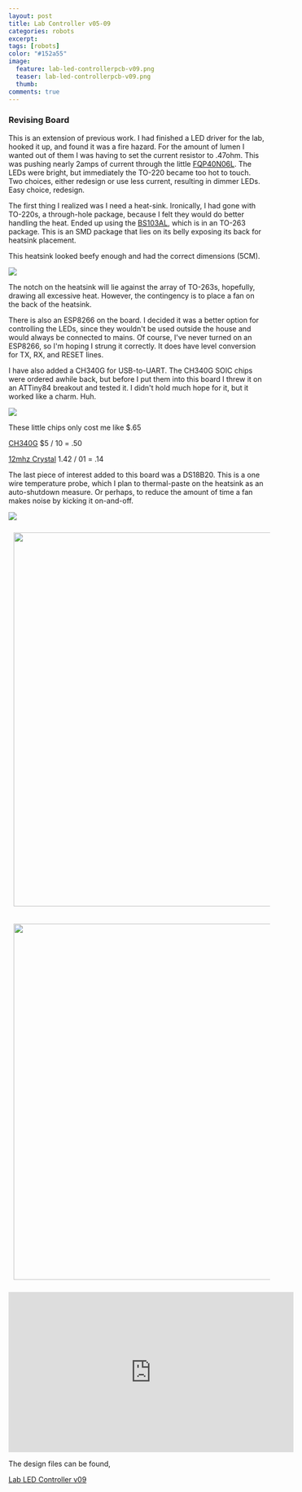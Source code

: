 ```yaml
---
layout: post
title: Lab Controller v05-09
categories: robots
excerpt:
tags: [robots]
color: "#152a55"
image:
  feature: lab-led-controllerpcb-v09.png
  teaser: lab-led-controllerpcb-v09.png
  thumb:
comments: true
---
```


### Revising Board

This is an extension of previous work.  I had finished a LED driver for the lab, hooked it up, and found it was a fire hazard.  For the amount of lumen I wanted out of them I was having to set the current resistor to .47ohm.  This was pushing nearly 2amps of current through the little [FQP40N06L](http://https//www.fairchildsemi.com/datasheets/FQ/FQP30N06L.pdf).  The LEDs were bright, but immediately the TO-220 became too hot to touch.  Two choices, either redesign or use less current, resulting in dimmer LEDs.  Easy choice, redesign.

The first thing I realized was I need a heat-sink.  Ironically, I had gone with TO-220s, a through-hole package, because I felt they would do better handling the heat.  Ended up using the [BS103AL](http://pccomponents.com/datasheets/INF-BUZ103AL.PDF), which is in an TO-263 package.  This is an SMD package that lies on its belly exposing its back for heatsink placement.

This heatsink looked beefy enough and had the correct dimensions (5CM).

![](https://img.fasttechcdn.com/135/1351906/1351906-3.jpg)

The notch on the heatsink will lie against the array of TO-263s, hopefully, drawing all excessive heat.  However, the contingency is to place a fan on the back of the heatsink.

There is also an ESP8266 on the board.  I decided it was a better option for controlling the LEDs, since they wouldn't be used outside the house and would always be connected to mains.  Of course, I've never turned on an ESP8266, so I'm hoping I strung it correctly.  It does have level conversion for TX, RX, and RESET lines.

I have also added a CH340G for USB-to-UART.  The CH340G SOIC chips were ordered awhile back, but before I put them into this board I threw it on an ATTiny84 breakout and tested it.  I didn't hold much hope for it, but it worked like a charm.  Huh.

![](../../images/CH340G_test.jpg)

These little chips only cost me like $.65

[CH340G](http://www.ebay.com/itm/381476894812?_trksid=p2057872.m2749.l2649&ssPageName=STRK%3AMEBIDX%3AIT) $5 / 10 = .50

[12mhz Crystal](http://www.ebay.com/itm/251550015572?_trksid=p2057872.m2749.l2649&ssPageName=STRK%3AMEBIDX%3AIT) 1.42 / 01 = .14

The last piece of interest added to this board was a DS18B20.  This is a one wire temperature probe, which I plan to thermal-paste on the heatsink as an auto-shutdown measure.  Or perhaps, to reduce the amount of time a fan makes noise by kicking it on-and-off.

![](../../images/ds18b20.jpg)

<a href="../../images/LED_lab_Controller_2.pdf"><img height="735" width="630" style="margin: 10px;" src="../../images/led-lab-controller-schematic-v09-drivers.png"></a>

<a href="../../images/LAB_LED_Controller_schematic_v09.pdf"><img height="700" width="617" style="margin: 10px;" src="../../images/led-lab-controller-schematic-v09-main.png"></a>

<div class="flex-video">
<iframe width="560" height="315" src="https://www.youtube.com/embed/KYiagQ0kjwc" frameborder="0" allowfullscreen></iframe>
</div>


The design files can be found,

[Lab LED Controller v09](https://github.com/Ladvien/Ladviens-Eagle-Files/tree/master/Lab%20Controller%20Board)
